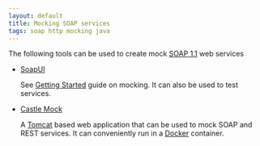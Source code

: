 ```yaml
---
layout: default
title: Mocking SOAP services
tags: soap http mocking java
---
```


The following tools can be used to create mock [SOAP 1.1](https://www.w3.org/TR/2000/NOTE-SOAP-20000508/) web services

- [SoapUI](https://www.soapui.org/)

    See [Getting Started](https://www.soapui.org/soap-mocking/getting-started.html) guide on mocking. It can also be used to test services.

- [Castle Mock](https://github.com/castlemock/castlemock)

    A [Tomcat](https://tomcat.apache.org/) based web application that can be used to mock SOAP and REST services. It can conveniently run in a [Docker](https://hub.docker.com/r/castlemock/castlemock/) container.
